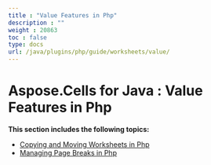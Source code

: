 ```yaml
---
title : "Value Features in Php" 
description : "" 
weight : 20863 
toc : false
type: docs
url: /java/plugins/php/guide/worksheets/value/
---
```


# Aspose.Cells for Java : Value Features in Php


**This section includes the following topics:**

*   [Copying and Moving Worksheets in Php](https://docs2.aspose.com/cells/java/plugins/php/guide/worksheets/value/copying+and+moving+worksheets+in+php)
*   [Managing Page Breaks in Php](https://docs2.aspose.com/cells/java/plugins/php/guide/worksheets/value/managing+page+breaks+in+php)

